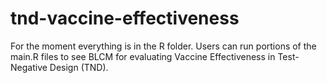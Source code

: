# tnd-vaccine-effectiveness

For the moment everything is in the R folder.
Users can run portions of the main.R files to see BLCM for evaluating Vaccine Effectiveness in Test-Negative Design (TND). 
